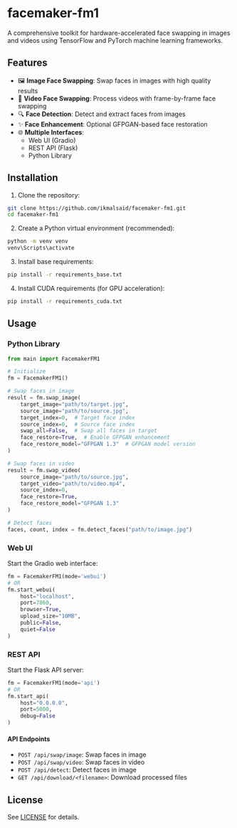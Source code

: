 # facemaker-fm1

A comprehensive toolkit for hardware-accelerated face swapping in images and videos using TensorFlow and PyTorch machine learning frameworks.

## Features

- 🖼️ **Image Face Swapping**: Swap faces in images with high quality results
- 🎥 **Video Face Swapping**: Process videos with frame-by-frame face swapping
- 🔍 **Face Detection**: Detect and extract faces from images
- ✨ **Face Enhancement**: Optional GFPGAN-based face restoration
- 🌐 **Multiple Interfaces**:
  - Web UI (Gradio)
  - REST API (Flask)
  - Python Library

## Installation

1. Clone the repository:
```bash
git clone https://github.com/ikmalsaid/facemaker-fm1.git
cd facemaker-fm1
```

2. Create a Python virtual environment (recommended):
```bash
python -m venv venv
venv\Scripts\activate
```

3. Install base requirements:
```bash
pip install -r requirements_base.txt
```

4. Install CUDA requirements (for GPU acceleration):
```bash
pip install -r requirements_cuda.txt
```

## Usage

### Python Library

```python
from main import FacemakerFM1

# Initialize
fm = FacemakerFM1()

# Swap faces in image
result = fm.swap_image(
    target_image="path/to/target.jpg",
    source_image="path/to/source.jpg",
    target_index=0,  # Target face index
    source_index=0,  # Source face index
    swap_all=False,  # Swap all faces in target
    face_restore=True,  # Enable GFPGAN enhancement
    face_restore_model="GFPGAN 1.3"  # GFPGAN model version
)

# Swap faces in video
result = fm.swap_video(
    source_image="path/to/source.jpg",
    target_video="path/to/video.mp4",
    source_index=0,
    face_restore=True,
    face_restore_model="GFPGAN 1.3"
)

# Detect faces
faces, count, index = fm.detect_faces("path/to/image.jpg")
```

### Web UI

Start the Gradio web interface:

```python
fm = FacemakerFM1(mode='webui')
# OR
fm.start_webui(
    host="localhost",
    port=7860,
    browser=True,
    upload_size="10MB",
    public=False,
    quiet=False
)
```

### REST API

Start the Flask API server:

```python
fm = FacemakerFM1(mode='api')
# OR
fm.start_api(
    host="0.0.0.0",
    port=5000,
    debug=False
)
```

#### API Endpoints

- `POST /api/swap/image`: Swap faces in image
- `POST /api/swap/video`: Swap faces in video
- `POST /api/detect`: Detect faces in image
- `GET /api/download/<filename>`: Download processed files

## License

See [LICENSE](LICENSE) for details.
